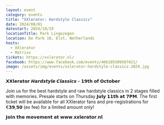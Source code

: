 ```yaml
---
layout: event
category: events
title: "XXlerator: Hardstyle Classics"
date: 2024/08/01
datestart: 2024/10/19
locationTitle: Park Lingezegen
location: De Park 10, Elst, Netherlands
hosts:
  - XXlerator
  - Matrixx
tickets: https://xxlerator.nl/
facebook: https://www.facebook.com/events/466105509507421/
image: /assets/img/events/xxlerator-hardstyle-classics-2024.jpg
---
```


𝗫𝗫𝗹𝗲𝗿𝗮𝘁𝗼𝗿 𝙃𝙖𝙧𝙙𝙨𝙩𝙮𝙡𝙚 𝘾𝙡𝙖𝙨𝙨𝙞𝙘𝙨 – 𝟭𝟵𝘁𝗵 𝗼𝗳 𝗢𝗰𝘁𝗼𝗯𝗲𝗿

Join us for the best hardstyle and raw hardstyle classics in 2 stages filled with memories. Presale starts on Thursday 𝗝𝘂𝗹𝘆 𝟭𝟭𝘁𝗵 𝗮𝘁 𝟳𝗣𝗠. The first ticket will be available for all XXlerator fans and pre-registrations for €𝟯𝟵,𝟱𝟬 (ex fee) for a limited amount only!

𝗝𝗼𝗶𝗻 𝘁𝗵𝗲 𝗺𝗼𝘃𝗲𝗺𝗲𝗻𝘁 𝗮𝘁 𝘄𝘄𝘄.𝘅𝘅𝗹𝗲𝗿𝗮𝘁𝗼𝗿.𝗻𝗹